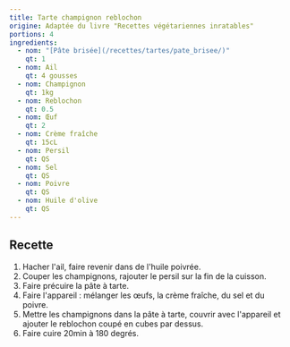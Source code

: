 ```yaml
---
title: Tarte champignon reblochon
origine: Adaptée du livre "Recettes végétariennes inratables"
portions: 4
ingredients:
  - nom: "[Pâte brisée](/recettes/tartes/pate_brisee/)"
    qt: 1
  - nom: Ail
    qt: 4 gousses
  - nom: Champignon
    qt: 1kg
  - nom: Reblochon
    qt: 0.5
  - nom: Œuf
    qt: 2
  - nom: Crème fraîche
    qt: 15cL
  - nom: Persil
    qt: QS
  - nom: Sel
    qt: QS
  - nom: Poivre
    qt: QS
  - nom: Huile d'olive
    qt: QS
---
```


Recette
-------

1. Hacher l'ail, faire revenir dans de l'huile poivrée.
2. Couper les champignons, rajouter le persil sur la fin de la cuisson.
3. Faire précuire la pâte à tarte.
4. Faire l'appareil : mélanger les œufs, la crème fraîche, du sel et du poivre.
5. Mettre les champignons dans la pâte à tarte, couvrir avec l'appareil et ajouter le reblochon coupé en cubes par dessus.
6. Faire cuire 20min à 180 degrés.
